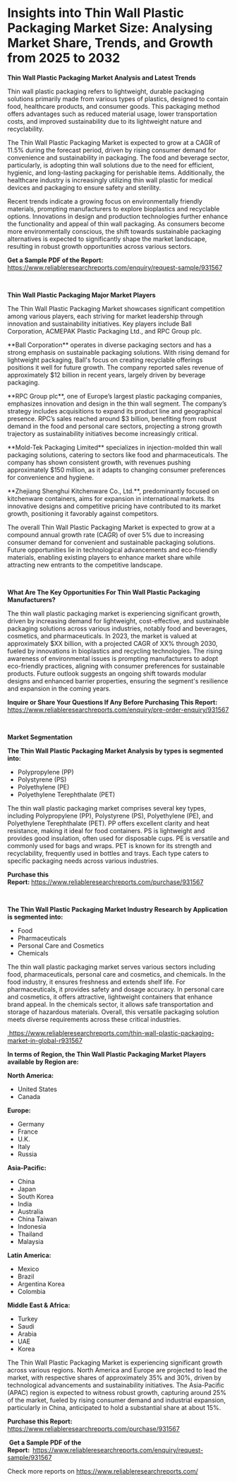 <p><h1>Insights into Thin Wall Plastic Packaging Market Size: Analysing Market Share, Trends, and Growth from 2025 to 2032</h1></p><p><strong>Thin Wall Plastic Packaging Market Analysis and Latest Trends</strong></p>
<p><p>Thin wall plastic packaging refers to lightweight, durable packaging solutions primarily made from various types of plastics, designed to contain food, healthcare products, and consumer goods. This packaging method offers advantages such as reduced material usage, lower transportation costs, and improved sustainability due to its lightweight nature and recyclability.</p><p>The Thin Wall Plastic Packaging Market is expected to grow at a CAGR of 11.5% during the forecast period, driven by rising consumer demand for convenience and sustainability in packaging. The food and beverage sector, particularly, is adopting thin wall solutions due to the need for efficient, hygienic, and long-lasting packaging for perishable items. Additionally, the healthcare industry is increasingly utilizing thin wall plastic for medical devices and packaging to ensure safety and sterility.</p><p>Recent trends indicate a growing focus on environmentally friendly materials, prompting manufacturers to explore bioplastics and recyclable options. Innovations in design and production technologies further enhance the functionality and appeal of thin wall packaging. As consumers become more environmentally conscious, the shift towards sustainable packaging alternatives is expected to significantly shape the market landscape, resulting in robust growth opportunities across various sectors.</p></p>
<p><strong>Get a Sample PDF of the Report:&nbsp;</strong> <a href="https://www.reliableresearchreports.com/enquiry/request-sample/931567?utm_campaign=2233&utm_medium=2&utm_source=Github&utm_content=ia&utm_term=21032025&utm_id=thin-wall-plastic-packaging">https://www.reliableresearchreports.com/enquiry/request-sample/931567</a></p>
<p>&nbsp;</p>
<p><strong>Thin Wall Plastic Packaging Major Market Players</strong></p>
<p><p>The Thin Wall Plastic Packaging Market showcases significant competition among various players, each striving for market leadership through innovation and sustainability initiatives. Key players include Ball Corporation, ACMEPAK Plastic Packaging Ltd., and RPC Group plc.</p><p>**Ball Corporation** operates in diverse packaging sectors and has a strong emphasis on sustainable packaging solutions. With rising demand for lightweight packaging, Ball's focus on creating recyclable offerings positions it well for future growth. The company reported sales revenue of approximately $12 billion in recent years, largely driven by beverage packaging.</p><p>**RPC Group plc**, one of Europe’s largest plastic packaging companies, emphasizes innovation and design in the thin wall segment. The company’s strategy includes acquisitions to expand its product line and geographical presence. RPC’s sales reached around $3 billion, benefiting from robust demand in the food and personal care sectors, projecting a strong growth trajectory as sustainability initiatives become increasingly critical.</p><p>**Mold-Tek Packaging Limited** specializes in injection-molded thin wall packaging solutions, catering to sectors like food and pharmaceuticals. The company has shown consistent growth, with revenues pushing approximately $150 million, as it adapts to changing consumer preferences for convenience and hygiene.</p><p>**Zhejiang Shenghui Kitchenware Co., Ltd.**, predominantly focused on kitchenware containers, aims for expansion in international markets. Its innovative designs and competitive pricing have contributed to its market growth, positioning it favorably against competitors.</p><p>The overall Thin Wall Plastic Packaging Market is expected to grow at a compound annual growth rate (CAGR) of over 5% due to increasing consumer demand for convenient and sustainable packaging solutions. Future opportunities lie in technological advancements and eco-friendly materials, enabling existing players to enhance market share while attracting new entrants to the competitive landscape.</p></p>
<p>&nbsp;</p>
<p><strong>What Are The Key Opportunities For Thin Wall Plastic Packaging Manufacturers?</strong></p>
<p><p>The thin wall plastic packaging market is experiencing significant growth, driven by increasing demand for lightweight, cost-effective, and sustainable packaging solutions across various industries, notably food and beverages, cosmetics, and pharmaceuticals. In 2023, the market is valued at approximately $XX billion, with a projected CAGR of XX% through 2030, fueled by innovations in bioplastics and recycling technologies. The rising awareness of environmental issues is prompting manufacturers to adopt eco-friendly practices, aligning with consumer preferences for sustainable products. Future outlook suggests an ongoing shift towards modular designs and enhanced barrier properties, ensuring the segment's resilience and expansion in the coming years.</p></p>
<p><strong>Inquire or Share Your Questions If Any Before Purchasing This Report:</strong> <a href="https://www.reliableresearchreports.com/enquiry/pre-order-enquiry/931567?utm_campaign=2233&utm_medium=2&utm_source=Github&utm_content=ia&utm_term=21032025&utm_id=thin-wall-plastic-packaging">https://www.reliableresearchreports.com/enquiry/pre-order-enquiry/931567</a></p>
<p>&nbsp;</p>
<p><strong>Market Segmentation</strong></p>
<p><strong>The Thin Wall Plastic Packaging Market Analysis by types is segmented into:</strong></p>
<p><ul><li>Polypropylene (PP)</li><li>Polystyrene (PS)</li><li>Polyethylene (PE)</li><li>Polyethylene Terephthalate (PET)</li></ul></p>
<p><p>The thin wall plastic packaging market comprises several key types, including Polypropylene (PP), Polystyrene (PS), Polyethylene (PE), and Polyethylene Terephthalate (PET). PP offers excellent clarity and heat resistance, making it ideal for food containers. PS is lightweight and provides good insulation, often used for disposable cups. PE is versatile and commonly used for bags and wraps. PET is known for its strength and recyclability, frequently used in bottles and trays. Each type caters to specific packaging needs across various industries.</p></p>
<p><strong>Purchase this Report:&nbsp;</strong><a href="https://www.reliableresearchreports.com/purchase/931567?utm_campaign=2233&utm_medium=2&utm_source=Github&utm_content=ia&utm_term=21032025&utm_id=thin-wall-plastic-packaging">https://www.reliableresearchreports.com/purchase/931567</a></p>
<p>&nbsp;</p>
<p><strong>The Thin Wall Plastic Packaging Market Industry Research by Application is segmented into:</strong></p>
<p><ul><li>Food</li><li>Pharmaceuticals</li><li>Personal Care and Cosmetics</li><li>Chemicals</li></ul></p>
<p><p>The thin wall plastic packaging market serves various sectors including food, pharmaceuticals, personal care and cosmetics, and chemicals. In the food industry, it ensures freshness and extends shelf life. For pharmaceuticals, it provides safety and dosage accuracy. In personal care and cosmetics, it offers attractive, lightweight containers that enhance brand appeal. In the chemicals sector, it allows safe transportation and storage of hazardous materials. Overall, this versatile packaging solution meets diverse requirements across these critical industries.</p></p>
<p><a href="https://www.reliableresearchreports.com/thin-wall-plastic-packaging-market-in-global-r931567?utm_campaign=2233&utm_medium=2&utm_source=Github&utm_content=ia&utm_term=21032025&utm_id=thin-wall-plastic-packaging">&nbsp;https://www.reliableresearchreports.com/thin-wall-plastic-packaging-market-in-global-r931567</a></p>
<p><strong>In terms of Region, the Thin Wall Plastic Packaging Market Players available by Region are:</strong></p>
<p>
    <p> <strong> North America: </strong>
        <ul>
            <li>United States</li>
            <li>Canada</li>
        </ul>
        </p> 
    <p> <strong> Europe: </strong>
        <ul>
            <li>Germany</li>
            <li>France</li>
            <li>U.K.</li>
            <li>Italy</li>
            <li>Russia</li>
        </ul>
        </p> 
    <p> <strong> Asia-Pacific: </strong>
        <ul>
            <li>China</li>
            <li>Japan</li>
            <li>South Korea</li>
            <li>India</li>
            <li>Australia</li>
            <li>China Taiwan</li>
            <li>Indonesia</li>
            <li>Thailand</li>
            <li>Malaysia</li>
        </ul>
        </p> 
    <p> <strong> Latin America: </strong>
        <ul>
            <li>Mexico</li>
            <li>Brazil</li>
            <li>Argentina Korea</li>
            <li>Colombia</li>
        </ul>
        </p> 
    <p> <strong> Middle East & Africa: </strong>
        <ul>
            <li>Turkey</li>
            <li>Saudi</li>
            <li>Arabia</li>
            <li>UAE</li>
            <li>Korea</li>
        </ul>
    </p>
    </p>
<p><p>The Thin Wall Plastic Packaging Market is experiencing significant growth across various regions. North America and Europe are projected to lead the market, with respective shares of approximately 35% and 30%, driven by technological advancements and sustainability initiatives. The Asia-Pacific (APAC) region is expected to witness robust growth, capturing around 25% of the market, fueled by rising consumer demand and industrial expansion, particularly in China, anticipated to hold a substantial share at about 15%.</p></p>
<p><strong>Purchase this Report: </strong><a href="https://www.reliableresearchreports.com/purchase/931567?utm_campaign=2233&utm_medium=2&utm_source=Github&utm_content=ia&utm_term=21032025&utm_id=thin-wall-plastic-packaging">https://www.reliableresearchreports.com/purchase/931567</a></p>
<p>&nbsp;<strong>Get a Sample PDF of the Report:&nbsp;&nbsp;</strong><a href="https://www.reliableresearchreports.com/enquiry/request-sample/931567?utm_campaign=2233&utm_medium=2&utm_source=Github&utm_content=ia&utm_term=21032025&utm_id=thin-wall-plastic-packaging">https://www.reliableresearchreports.com/enquiry/request-sample/931567</a></p>
<p><strong></strong></p>
<p>Check more reports on <a href="https://www.reliableresearchreports.com/?utm_campaign=2233&utm_medium=2&utm_source=Github&utm_content=ia&utm_term=21032025&utm_id=thin-wall-plastic-packaging">https://www.reliableresearchreports.com/</a></p>
